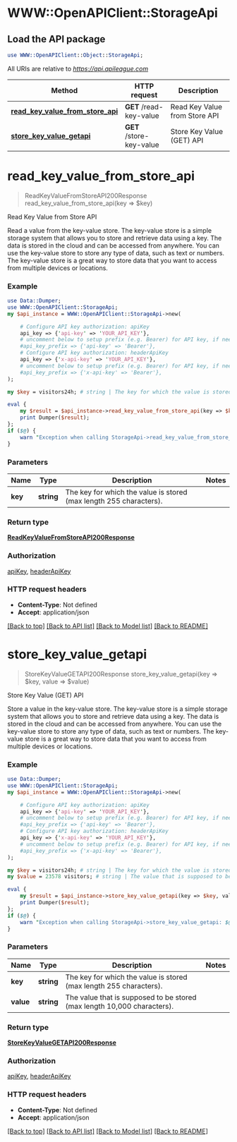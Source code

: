 # WWW::OpenAPIClient::StorageApi

## Load the API package
```perl
use WWW::OpenAPIClient::Object::StorageApi;
```

All URIs are relative to *https://api.apileague.com*

Method | HTTP request | Description
------------- | ------------- | -------------
[**read_key_value_from_store_api**](StorageApi.md#read_key_value_from_store_api) | **GET** /read-key-value | Read Key Value from Store API
[**store_key_value_getapi**](StorageApi.md#store_key_value_getapi) | **GET** /store-key-value | Store Key Value (GET) API


# **read_key_value_from_store_api**
> ReadKeyValueFromStoreAPI200Response read_key_value_from_store_api(key => $key)

Read Key Value from Store API

Read a value from the key-value store. The key-value store is a simple storage system that allows you to store and retrieve data using a key. The data is stored in the cloud and can be accessed from anywhere. You can use the key-value store to store any type of data, such as text or numbers. The key-value store is a great way to store data that you want to access from multiple devices or locations.

### Example
```perl
use Data::Dumper;
use WWW::OpenAPIClient::StorageApi;
my $api_instance = WWW::OpenAPIClient::StorageApi->new(

    # Configure API key authorization: apiKey
    api_key => {'api-key' => 'YOUR_API_KEY'},
    # uncomment below to setup prefix (e.g. Bearer) for API key, if needed
    #api_key_prefix => {'api-key' => 'Bearer'},
    # Configure API key authorization: headerApiKey
    api_key => {'x-api-key' => 'YOUR_API_KEY'},
    # uncomment below to setup prefix (e.g. Bearer) for API key, if needed
    #api_key_prefix => {'x-api-key' => 'Bearer'},
);

my $key = visitors24h; # string | The key for which the value is stored (max length 255 characters).

eval {
    my $result = $api_instance->read_key_value_from_store_api(key => $key);
    print Dumper($result);
};
if ($@) {
    warn "Exception when calling StorageApi->read_key_value_from_store_api: $@\n";
}
```

### Parameters

Name | Type | Description  | Notes
------------- | ------------- | ------------- | -------------
 **key** | **string**| The key for which the value is stored (max length 255 characters). | 

### Return type

[**ReadKeyValueFromStoreAPI200Response**](ReadKeyValueFromStoreAPI200Response.md)

### Authorization

[apiKey](../README.md#apiKey), [headerApiKey](../README.md#headerApiKey)

### HTTP request headers

 - **Content-Type**: Not defined
 - **Accept**: application/json

[[Back to top]](#) [[Back to API list]](../README.md#documentation-for-api-endpoints) [[Back to Model list]](../README.md#documentation-for-models) [[Back to README]](../README.md)

# **store_key_value_getapi**
> StoreKeyValueGETAPI200Response store_key_value_getapi(key => $key, value => $value)

Store Key Value (GET) API

Store a value in the key-value store. The key-value store is a simple storage system that allows you to store and retrieve data using a key. The data is stored in the cloud and can be accessed from anywhere. You can use the key-value store to store any type of data, such as text or numbers. The key-value store is a great way to store data that you want to access from multiple devices or locations.

### Example
```perl
use Data::Dumper;
use WWW::OpenAPIClient::StorageApi;
my $api_instance = WWW::OpenAPIClient::StorageApi->new(

    # Configure API key authorization: apiKey
    api_key => {'api-key' => 'YOUR_API_KEY'},
    # uncomment below to setup prefix (e.g. Bearer) for API key, if needed
    #api_key_prefix => {'api-key' => 'Bearer'},
    # Configure API key authorization: headerApiKey
    api_key => {'x-api-key' => 'YOUR_API_KEY'},
    # uncomment below to setup prefix (e.g. Bearer) for API key, if needed
    #api_key_prefix => {'x-api-key' => 'Bearer'},
);

my $key = visitors24h; # string | The key for which the value is stored (max length 255 characters).
my $value = 23578 visitors; # string | The value that is supposed to be stored (max length 10,000 characters).

eval {
    my $result = $api_instance->store_key_value_getapi(key => $key, value => $value);
    print Dumper($result);
};
if ($@) {
    warn "Exception when calling StorageApi->store_key_value_getapi: $@\n";
}
```

### Parameters

Name | Type | Description  | Notes
------------- | ------------- | ------------- | -------------
 **key** | **string**| The key for which the value is stored (max length 255 characters). | 
 **value** | **string**| The value that is supposed to be stored (max length 10,000 characters). | 

### Return type

[**StoreKeyValueGETAPI200Response**](StoreKeyValueGETAPI200Response.md)

### Authorization

[apiKey](../README.md#apiKey), [headerApiKey](../README.md#headerApiKey)

### HTTP request headers

 - **Content-Type**: Not defined
 - **Accept**: application/json

[[Back to top]](#) [[Back to API list]](../README.md#documentation-for-api-endpoints) [[Back to Model list]](../README.md#documentation-for-models) [[Back to README]](../README.md)

